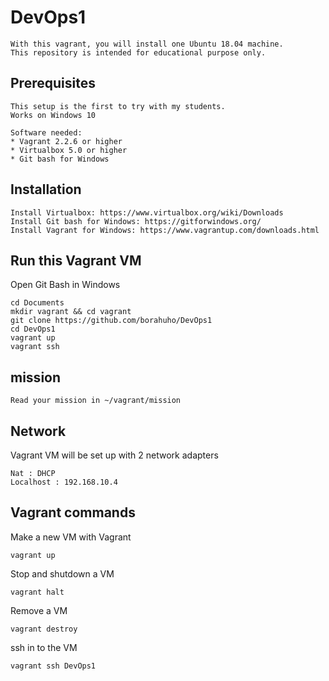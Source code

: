 # DevOps1
```
With this vagrant, you will install one Ubuntu 18.04 machine.
This repository is intended for educational purpose only.
```

## Prerequisites
```
This setup is the first to try with my students.
Works on Windows 10

Software needed:
* Vagrant 2.2.6 or higher
* Virtualbox 5.0 or higher
* Git bash for Windows
```
## Installation
```
Install Virtualbox: https://www.virtualbox.org/wiki/Downloads
Install Git bash for Windows: https://gitforwindows.org/
Install Vagrant for Windows: https://www.vagrantup.com/downloads.html
```
## Run this Vagrant VM
Open Git Bash in Windows
```
cd Documents
mkdir vagrant && cd vagrant
git clone https://github.com/borahuho/DevOps1
cd DevOps1
vagrant up
vagrant ssh
```
## mission
```
Read your mission in ~/vagrant/mission
```
## Network
Vagrant VM will be set up with 2 network adapters
```
Nat : DHCP
Localhost : 192.168.10.4
```
## Vagrant commands
Make a new VM with Vagrant
```
vagrant up
```
Stop and shutdown a VM
```
vagrant halt
```
Remove a VM
```
vagrant destroy
```
ssh in to the VM
```
vagrant ssh DevOps1
```

